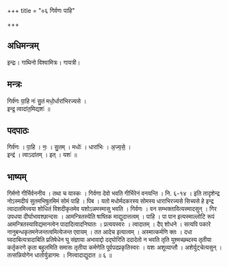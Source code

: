 +++
title = "०६ गिर्वणः पाहि"

+++
## अधिमन्त्रम्
इन्द्रः। गाथिनो विश्वामित्रः। गायत्री।

## मन्त्रः
गिर्व॑णः पा॒हि नः॑ सु॒तं मधो॒र्धारा॑भिरज्यसे ।  
इन्द्र॒ त्वादा॑त॒मिद्यशः॑ ॥

## पदपाठः
गिर्व॑णः । पा॒हि । नः॒ । सु॒तम् । मधोः॑ । धारा॑भिः । अ॒ज्य॒से॒ ।  
इन्द्र॑ । त्वाऽदा॑तम् । इत् । यशः॑ ॥

## भाष्यम्
गिर्मणो गीर्भिर्वननीय । तथा च यास्कः । गिर्वणा देवो भवति गीर्भिरेनं वनयन्ति । नि. ६-१४ । इति तादृशेन्द्र नोऽस्मदीयं सुतमभिषुतमिमं सोमं पाहि । पिब । यतो मधोर्मदकरस्य सोमस्य धाराभिरज्यसे सिच्यसे हे इन्द्र त्वादातमित्त्वया शोधितं विशदीकृतमेव यशोऽन्नमस्मासु भवति । गिर्वणः । वन सम्भक्तावित्यस्मादसुन् । गिर उपधया दीर्घाभावश्छान्दसः । आमन्त्रितस्येति षाष्तिक माद्युदात्तत्वम् । पाहि । पा पान इत्यस्माल्लोटि रूपं आमन्त्रितस्याविद्यमानत्वेन पादादित्वादनिघातः । प्रत्ययस्वरः । त्वादातम् । दैप् शोधने । सत्यपि पकारे नानुबन्धकृतमनेजन्तत्वमित्येजन्त एवायम् । तत आदेच इत्यात्वम् । अस्मात्कर्मणि क्तः । दधा घ्वदाबित्यत्रादाबिति प्रतिषेधेन घु संज्ञाया अभावाद्दो दद्घोरिति ददादेतो न भवति तृति युश्मच्छब्दस्य तृतीया कर्तृकरणे कृता बहुलमिति समासः तृतीया कर्मणेति पूर्वपदप्रकृतिस्वरः । यशः अशूव्याप्तौ । अशेर्युट्चेत्यसुन् । तत्सन्नियोगेन धातोर्युडागमः । नित्त्वादाद्युदात ॥ ६ ॥